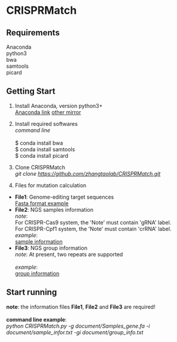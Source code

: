 # CRISPRMatch

## Requirements
Anaconda</br>
python3</br>
bwa</br>
samtools</br>
picard</br>

## Getting Start
1. Install Anaconda, version python3+  
[Anaconda link](https://www.anaconda.com/download/) 
[other mirror](https://mirrors.tuna.tsinghua.edu.cn/anaconda/archive/)

2. Install required softwares  
*command line*</br></br>
$ conda install bwa</br>
$ conda install samtools</br>
$ conda install picard</br>

3. Clone CRISPRMatch   
*git clone https://github.com/zhangtaolab/CRISPRMatch.git*

4. Files for mutation calculation  
- **File1**: Genome-editing target sequences  
[Fasta format example](https://github.com/zhangtaolab/CRISPRMatch/tree/master/document/Samples_gene.fa)
- **File2**: NGS samples information  
*note*:   
For CRISPR-Cas9 system, the 'Note' must contain 'gRNA' label.  
For CRISPR-Cpf1 system, the 'Note' must contain 'crRNA' label.  
*example*:  
[sample information](https://github.com/zhangtaolab/CRISPRMatch/tree/master/document/sample_infor.txt)  
- **File3**: NGS group information  
*note*: At present, two repeats are supported<br></br>
*example*:  
[group information](https://github.com/zhangtaolab/CRISPRMatch/tree/master/document/group_info.txt)

## Start running
**note**: the information files **File1**, **File2** and **File3** are required!  
</br>
**command line example**:   
*python CRISPRMatch.py -g document/Samples_gene.fa -i document/sample_infor.txt -gi document/group_info.txt*
